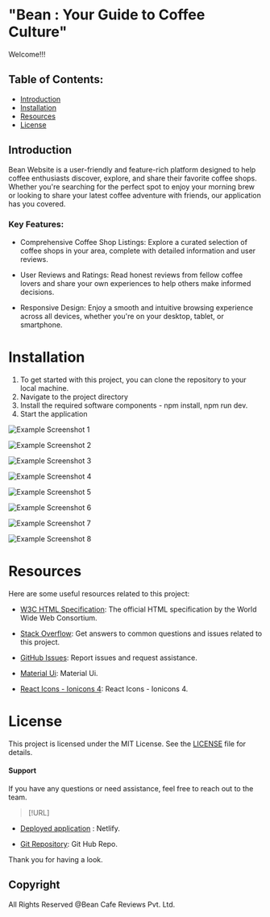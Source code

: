 # "Bean : Your Guide to Coffee Culture"

  Welcome!!!

## Table of Contents:
* [Introduction](#introduction)
* [Installation](#installation)
* [Resources](#resources)
* [License](#license)


## Introduction

 Bean Website is a user-friendly and feature-rich platform designed to help coffee enthusiasts discover, explore, and share their favorite coffee shops. Whether you're searching for the perfect spot to enjoy your morning brew or looking to share your latest coffee adventure with friends, our application has you covered.


 ### Key Features:

- Comprehensive Coffee Shop Listings: Explore a curated selection of coffee shops in your area, complete with detailed information and user reviews.

- User Reviews and Ratings: Read honest reviews from fellow coffee lovers and share your own experiences to help others make informed decisions.

- Responsive Design: Enjoy a smooth and intuitive browsing experience across all devices, whether you're on your desktop, tablet, or smartphone.

# Installation

1. To get started with this project, you can clone the repository to your local machine.
2. Navigate to the project directory
3. Install the required software components - npm install, npm run dev.
4. Start the application

![Example Screenshot 1](./src/assets/Images/Repo%20pic.png)

![Example Screenshot 2](./src/assets/Images/Project%20directory.png)

![Example Screenshot 3](./src/assets/Images/installation.png)

![Example Screenshot 4](./src/assets/Images/Website%20pic.png)

![Example Screenshot 5](./src/assets/Images/card-ss.png)

![Example Screenshot 6](./src/assets/Images/map-sidebar-ss.png)

![Example Screenshot 7](./src/assets/Images/add-review-ss.png)

![Example Screenshot 8](./src/assets/Images/cards-navbar-ss.png)



# Resources 

Here are some useful resources related to this project:

- [W3C HTML Specification](https://www.w3.org/TR/html52/): The official HTML specification by the World Wide Web Consortium.

- [Stack Overflow](https://stackoverflow.com): Get answers to common questions and issues related to this project.

- [GitHub Issues](https://support.github.com/features/issues): Report issues and request assistance.

- [Material Ui](https://mui.com/material-ui/): Material Ui.

- [React Icons - Ionicons 4](https://www.npmjs.com/package/react-icons): React Icons - Ionicons 4.



# License

This project is licensed under the MIT License. See the [LICENSE](LICENSE) file for details.


#### Support 

If you have any questions or need assistance, feel free to reach out to the team.


> [!URL]


- [Deployed application](https://iridescent-travesseiro-830f06.netlify.app/) : Netlify.

- [Git Repository](https://github.com/Gloal/bean): Git Hub Repo.


Thank you for having a look.

## Copyright

All Rights Reserved @Bean Cafe Reviews Pvt. Ltd.